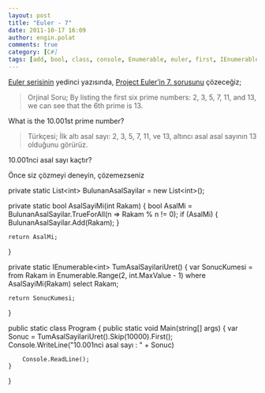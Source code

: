 ```yaml
---
layout: post
title: "Euler - 7"
date: 2011-10-17 16:09
author: engin.polat
comments: true
category: [C#]
tags: [add, bool, class, console, Enumerable, euler, first, IEnumerable, if, int, linq, MaxValue, range, readline, return, select, skip, static, system.linq, TrueForAll]
---
```

<a href="http://www.enginpolat.com/etiket/euler/" target="_blank">Euler serisinin</a> yedinci yazısında, <a href="http://projecteuler.net/index.php?section=problems&id=7" target="_blank">Project Euler’in 7. sorusunu</a> çözeceğiz;



>Orjinal Soru; By listing the first six prime numbers: 2, 3, 5, 7, 11, and 13, we can see that the 6th prime is 13.

What is the 10.001st prime number?





>Türkçesi; İlk altı asal sayı: 2, 3, 5, 7, 11, ve 13, altıncı asal asal sayının 13 olduğunu görürüz.

10.001nci asal sayı kaçtır?



Önce siz çözmeyi deneyin, çözemezseniz <!--more-->



private static List&lt;int&gt; BulunanAsalSayilar = new List&lt;int&gt;();

private static bool AsalSayiMi(int Rakam)
{
    bool AsalMi = BulunanAsalSayilar.TrueForAll(n => Rakam % n != 0);
    if (AsalMi)
    {
        BulunanAsalSayilar.Add(Rakam);
    }

    return AsalMi;
}

private static IEnumerable&lt;int&gt; TumAsalSayilariUret()
{
    var SonucKumesi = from Rakam in Enumerable.Range(2, int.MaxValue - 1) where AsalSayiMi(Rakam) select Rakam;

    return SonucKumesi;
}

public static class Program
{
    public static void Main(string[] args)
    {
        var Sonuc = TumAsalSayilariUret().Skip(10000).First();
        Console.WriteLine("10.001nci asal sayı : " + Sonuc)

        Console.ReadLine();
    }
}


